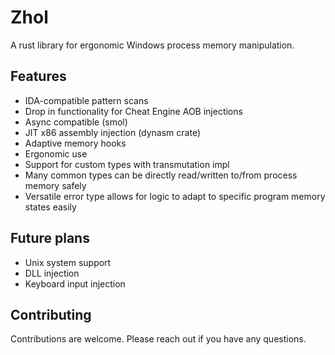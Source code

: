 # Zhol

A rust library for ergonomic Windows process memory manipulation.

## Features

- IDA-compatible pattern scans
- Drop in functionality for Cheat Engine AOB injections
- Async compatible (smol)
- JIT x86 assembly injection (dynasm crate)
- Adaptive memory hooks
- Ergonomic use
- Support for custom types with transmutation impl
- Many common types can be directly read/written to/from process memory safely
- Versatile error type allows for logic to adapt to specific program memory states easily

## Future plans
- Unix system support
- DLL injection
- Keyboard input injection

## Contributing

Contributions are welcome. Please reach out if you have any questions.
